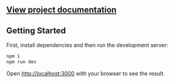 ## [View project documentation](https://github.com/RoWaBo/my-strapi-test-frontend/blob/main/Roberts-Strapi-CMS.docx) 

## Getting Started

First, install dependencies and then run the development server:

```bash
npm i
npm run dev
```

Open [http://localhost:3000](http://localhost:3000) with your browser to see the result.
